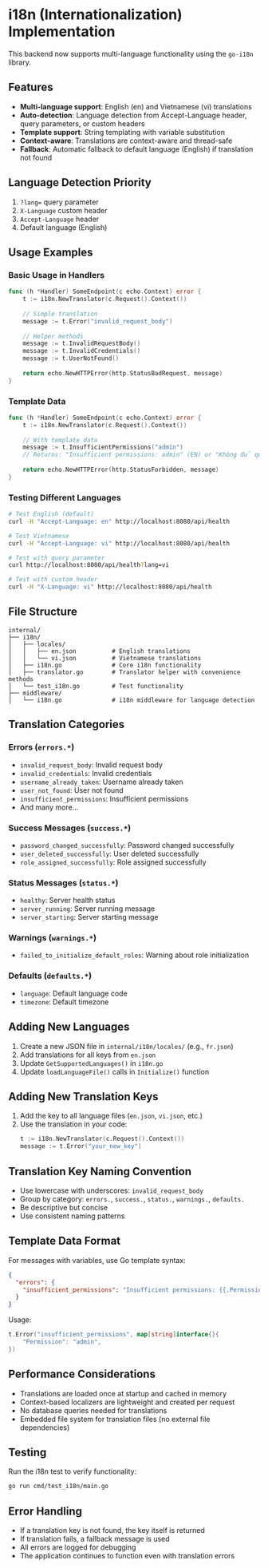 # i18n (Internationalization) Implementation

This backend now supports multi-language functionality using the `go-i18n` library.

## Features

- **Multi-language support**: English (en) and Vietnamese (vi) translations
- **Auto-detection**: Language detection from Accept-Language header, query parameters, or custom headers
- **Template support**: String templating with variable substitution
- **Context-aware**: Translations are context-aware and thread-safe
- **Fallback**: Automatic fallback to default language (English) if translation not found

## Language Detection Priority

1. `?lang=` query parameter
2. `X-Language` custom header
3. `Accept-Language` header
4. Default language (English)

## Usage Examples

### Basic Usage in Handlers

```go
func (h *Handler) SomeEndpoint(c echo.Context) error {
    t := i18n.NewTranslator(c.Request().Context())
    
    // Simple translation
    message := t.Error("invalid_request_body")
    
    // Helper methods
    message := t.InvalidRequestBody()
    message := t.InvalidCredentials()
    message := t.UserNotFound()
    
    return echo.NewHTTPError(http.StatusBadRequest, message)
}
```

### Template Data

```go
func (h *Handler) SomeEndpoint(c echo.Context) error {
    t := i18n.NewTranslator(c.Request().Context())
    
    // With template data
    message := t.InsufficientPermissions("admin")
    // Returns: "Insufficient permissions: admin" (EN) or "Không đủ quyền: admin" (VI)
    
    return echo.NewHTTPError(http.StatusForbidden, message)
}
```

### Testing Different Languages

```bash
# Test English (default)
curl -H "Accept-Language: en" http://localhost:8080/api/health

# Test Vietnamese
curl -H "Accept-Language: vi" http://localhost:8080/api/health

# Test with query parameter
curl http://localhost:8080/api/health?lang=vi

# Test with custom header
curl -H "X-Language: vi" http://localhost:8080/api/health
```

## File Structure

```
internal/
├── i18n/
│   ├── locales/
│   │   ├── en.json          # English translations
│   │   └── vi.json          # Vietnamese translations
│   ├── i18n.go              # Core i18n functionality
│   ├── translator.go        # Translator helper with convenience methods
│   └── test_i18n.go         # Test functionality
├── middleware/
│   └── i18n.go              # i18n middleware for language detection
```

## Translation Categories

### Errors (`errors.*`)
- `invalid_request_body`: Invalid request body
- `invalid_credentials`: Invalid credentials
- `username_already_taken`: Username already taken
- `user_not_found`: User not found
- `insufficient_permissions`: Insufficient permissions
- And many more...

### Success Messages (`success.*`)
- `password_changed_successfully`: Password changed successfully
- `user_deleted_successfully`: User deleted successfully
- `role_assigned_successfully`: Role assigned successfully

### Status Messages (`status.*`)
- `healthy`: Server health status
- `server_running`: Server running message
- `server_starting`: Server starting message

### Warnings (`warnings.*`)
- `failed_to_initialize_default_roles`: Warning about role initialization

### Defaults (`defaults.*`)
- `language`: Default language code
- `timezone`: Default timezone

## Adding New Languages

1. Create a new JSON file in `internal/i18n/locales/` (e.g., `fr.json`)
2. Add translations for all keys from `en.json`
3. Update `GetSupportedLanguages()` in `i18n.go`
4. Update `loadLanguageFile()` calls in `Initialize()` function

## Adding New Translation Keys

1. Add the key to all language files (`en.json`, `vi.json`, etc.)
2. Use the translation in your code:
   ```go
   t := i18n.NewTranslator(c.Request().Context())
   message := t.Error("your_new_key")
   ```

## Translation Key Naming Convention

- Use lowercase with underscores: `invalid_request_body`
- Group by category: `errors.`, `success.`, `status.`, `warnings.`, `defaults.`
- Be descriptive but concise
- Use consistent naming patterns

## Template Data Format

For messages with variables, use Go template syntax:

```json
{
  "errors": {
    "insufficient_permissions": "Insufficient permissions: {{.Permission}}"
  }
}
```

Usage:
```go
t.Error("insufficient_permissions", map[string]interface{}{
    "Permission": "admin",
})
```

## Performance Considerations

- Translations are loaded once at startup and cached in memory
- Context-based localizers are lightweight and created per request
- No database queries needed for translations
- Embedded file system for translation files (no external file dependencies)

## Testing

Run the i18n test to verify functionality:

```bash
go run cmd/test_i18n/main.go
```

## Error Handling

- If a translation key is not found, the key itself is returned
- If translation fails, a fallback message is used
- All errors are logged for debugging
- The application continues to function even with translation errors